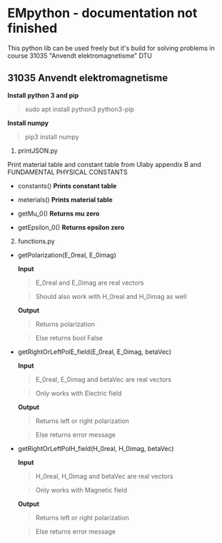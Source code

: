 # EMpython - documentation not finished 
This python lib can be used freely but it's build for solving problems in course 31035 "Anvendt elektromagnetisme" DTU


## 31035 Anvendt elektromagnetisme


**Install python 3 and pip**
> sudo apt install python3 python3-pip

**Install numpy**
> pip3 install numpy

1. printJSON.py 

Print material table and constant table from Ulaby appendix B and FUNDAMENTAL PHYSICAL CONSTANTS
  - constants()
    **Prints constant table**
  
  - meterials()
    **Prints material table**

  - getMu_0()
    **Returns mu zero**
    
  - getEpsilon_0()
    **Returns epsilon zero**

2. functions.py
  - getPolarization(E_0real, E_0imag)

    **Input**
      > E_0real and E_0imag are real vectors

      > Should also work with H_0real and H_0imag as well
      
    **Output** 
      > Returns polarization

      > Else returns bool False
  
  - getRightOrLeftPolE_field(E_0real, E_0imag, betaVec)

     **Input**
      > E_0real, E_0imag and betaVec are real vectors

      > Only works with Electric field
      
    **Output** 
      > Returns left or right polarization

      > Else returns error message
  
  - getRightOrLeftPolH_field(H_0real, H_0imag, betaVec)

     **Input**
      > H_0real, H_0imag and betaVec are real vectors

      > Only works with Magnetic field
      
    **Output** 
      > Returns left or right polarization

      > Else returns error message
  

